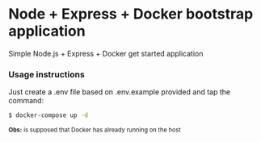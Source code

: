 # Node + Express + Docker bootstrap application

Simple Node.js + Express + Docker get started application

### Usage instructions

Just create a .env file based on .env.example provided and tap the command: 
```sh
$ docker-compose up -d
```
<sub>**Obs:** is supposed that Docker has already running on the host</sub>
